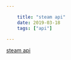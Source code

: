 ```yaml
---

    title: "steam api"
    date: 2019-03-18
    tags: ["api"]

---
```

[steam api](https://steamcommunity.com/dev)